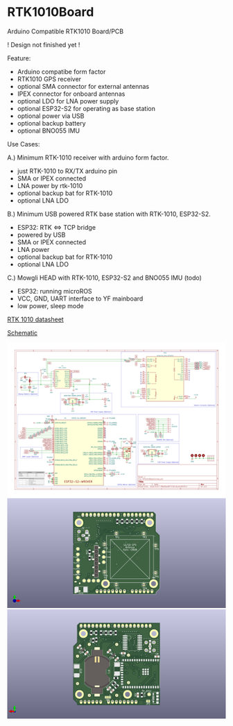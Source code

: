 # RTK1010Board
Arduino Compatible RTK1010 Board/PCB

! Design not finished yet !

Feature:

* Arduino compatibe form factor
* RTK1010 GPS receiver
* optional SMA connector for external antennas
* IPEX connector for onboard antennas
* optional LDO for LNA power supply
* optional ESP32-S2 for operating as base station
* optional power via USB
* optional backup battery
* optional BNO055 IMU

Use Cases:

A.) Minimum RTK-1010 receiver with arduino form factor. 
* just RTK-1010 to RX/TX arduino pin
* SMA or IPEX connected
* LNA power by rtk-1010
* optional backup bat for RTK-1010
* optional LNA LDO

B.) Minimum USB powered RTK base station with RTK-1010, ESP32-S2.  
* ESP32: RTK <=> TCP bridge
* powered by USB
* SMA or IPEX connected
* LNA power
* optional backup bat for RTK-1010
* optional LNA LDO

C.) Mowgli HEAD with RTK-1010, ESP32-S2 and BNO055 IMU (todo)
* ESP32: running microROS
* VCC, GND, UART interface to YF mainboard
* low power, sleep mode

[RTK 1010 datasheet](https://www.locosystech.com/Templates/att/RTK-1010_datasheet_v0.7.pdf)

[Schematic](RTK1010Board.pdf)

![alt text](RTK1010Board.svg)
![alt text](images/RTK1010Board_3D_F.png)
![alt text](images/RTK1010Board_3D_B.png)
